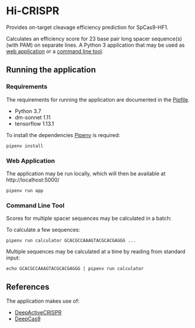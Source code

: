 Hi-CRISPR
=========

Provides on-target cleavage efficiency prediction for SpCas9-HF1.

Calculates an efficiency score for 23 base pair long spacer sequence(s) (with PAM) on separate lines.
A Python 3 application that may be used as [web application](#web) or a [command line tool](#cli).

Running the application
-----------------------

### Requirements

The requirements for running the application are documented in the [Pipfile](./Pipfile).
 * Python 3.7
 * dm-sonnet 1.11
 * tensorflow 1.13.1

To install the dependencies [Pipenv](https://github.com/pypa/pipenv) is required:
```
pipenv install
```

### Web Application

The application may be run locally, which will then be available at http://localhost:5000/

```
pipenv run app
```

### Command Line Tool

Scores for multiple spacer sequences may be calculated in a batch:

To calculate a few sequences:
```
pipenv run calculator GCACGCCAAAGTACGCACGAGGG ...
```

Multiple sequences may be calculated at a time by reading from standard input:
```
echo GCACGCCAAAGTACGCACGAGGG | pipenv run calculator
```

References
----------

The application makes use of:
 * [DeepActiveCRISPR](https://github.com/bm2-lab/DeepActiveCRISPR)
 * [DeepCas9](https://github.com/MyungjaeSong/Paired-Library/tree/DeepCRISPR.info/DeepCas9)
